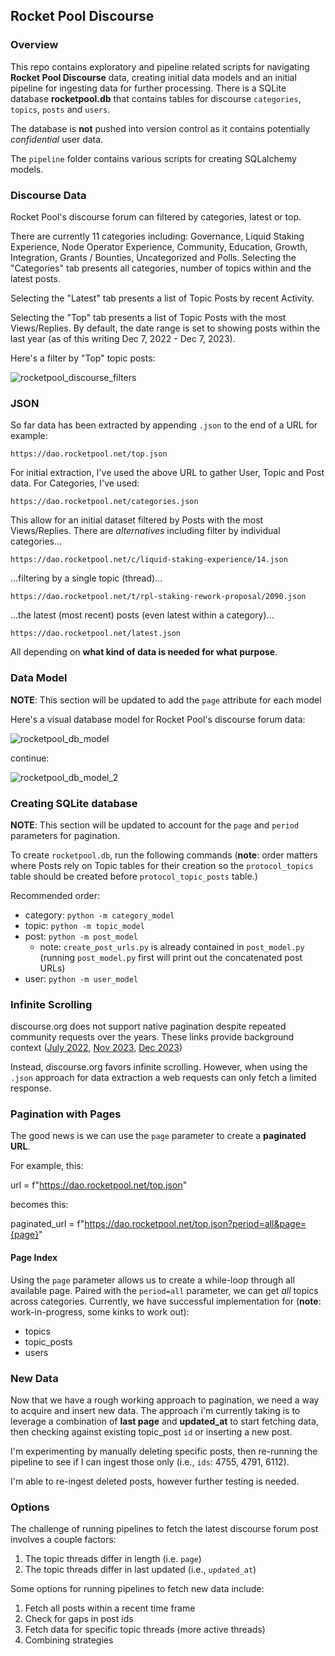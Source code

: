 ## Rocket Pool Discourse

### Overview

This repo contains exploratory and pipeline related scripts for navigating **Rocket Pool Discourse** data, creating initial data models and an initial pipeline for ingesting data for further processing. There is a SQLite database **rocketpool.db** that contains tables for discourse `categories`, `topics`, `posts` and `users`.

The database is **not** pushed into version control as it contains potentially *confidential* user data. 

The `pipeline` folder contains various scripts for creating SQLalchemy models. 

### Discourse Data

Rocket Pool's discourse forum can filtered by categories, latest or top. 

There are currently 11 categories including: Governance, Liquid Staking Experience, Node Operator Experience, Community, Education, Growth, Integration, Grants / Bounties, Uncategorized and Polls. Selecting the "Categories" tab presents all categories, number of topics within and the latest posts.

Selecting the "Latest" tab presents a list of Topic Posts by recent Activity.

Selecting the "Top" tab presents a list of Topic Posts with the most Views/Replies. By default, the date range is set to showing posts within the last year (as of this writing Dec 7, 2022 - Dec 7, 2023). 

Here's a filter by "Top" topic posts:

![rocketpool_discourse_filters](png/rocketpool_discourse_filters.png)

### JSON 

So far data has been extracted by appending `.json` to the end of a URL for example:

`https://dao.rocketpool.net/top.json`

For initial extraction, I've used the above URL to gather User, Topic and Post data. For Categories, I've used:

`https://dao.rocketpool.net/categories.json`

This allow for an initial dataset filtered by Posts with the most Views/Replies. There are *alternatives* including filter by individual categories...

`https://dao.rocketpool.net/c/liquid-staking-experience/14.json`

...filtering by a single topic (thread)...

`https://dao.rocketpool.net/t/rpl-staking-rework-proposal/2090.json`


...the latest (most recent) posts (even latest within a category)...

`https://dao.rocketpool.net/latest.json`

All depending on **what kind of data is needed for what purpose**. 

### Data Model

**NOTE**: This section will be updated to add the `page` attribute for each model

Here's a visual database model for Rocket Pool's discourse forum data:

![rocketpool_db_model](png/rocketpool_db_model.png)

continue:

![rocketpool_db_model_2](png/rocketpool_db_model_2.png)

### Creating SQLite database

**NOTE**: This section will be updated to account for the `page` and `period` parameters for pagination.

To create `rocketpool.db`, run the following commands (**note**: order matters where Posts rely on Topic tables for their creation so the `protocol_topics` table should be created before `protocol_topic_posts` table.)

Recommended order:

- category: `python -m category_model`
- topic: `python -m topic_model`
- post: `python -m post_model`
    - note: `create_post_urls.py` is already contained in `post_model.py` (running `post_model.py` first will print out the concatenated post URLs)
- user: `python -m user_model`

### Infinite Scrolling

discourse.org does not support native pagination despite repeated community requests over the years. These links provide background context ([July 2022](https://meta.discourse.org/t/is-pagination-impossible-or-just-hard/231838), [Nov 2023](https://meta.discourse.org/t/pagination-needed-for-post-or-topic-section/284921), [Dec 2023](https://meta.discourse.org/t/infinite-scrolling-on-homepage/288194/5))

Instead, discourse.org favors infinite scrolling. However, when using the `.json` approach for data extraction a web requests can only fetch a limited response. 

### Pagination with Pages

The good news is we can use the `page` parameter to create a **paginated URL**. 

For example, this:

url = f"https://dao.rocketpool.net/top.json"

becomes this:

paginated_url = f"https://dao.rocketpool.net/top.json?period=all&page={page}"

#### Page Index

Using the `page` parameter allows us to create a while-loop through all available page. Paired with the `period=all` parameter, we can get _all_ topics across categories. Currently, we have successful implementation for (**note**: work-in-progress, some kinks to work out):

- topics 
- topic_posts 
- users

### New Data

Now that we have a rough working approach to pagination, we need a way to acquire and insert new data.
The approach i'm currently taking is to leverage a combination of **last page** and **updated_at** to start fetching data, then checking against existing topic_post `id` or inserting a new post. 

I'm experimenting by manually deleting specific posts, then re-running the pipeline to see if I can ingest those only (i.e., `ids`: 4755, 4791, 6112). 

I'm able to re-ingest deleted posts, however further testing is needed. 

### Options

The challenge of running pipelines to fetch the latest discourse forum post involves a couple factors:
1. The topic threads differ in length (i.e. `page`)
2. The topic threads differ in last updated (i.e., `updated_at`)

Some options for running pipelines to fetch new data include:
1. Fetch all posts within a recent time frame
2. Check for gaps in post ids
3. Fetch data for specific topic threads (more active threads)
4. Combining strategies